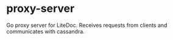# proxy-server

Go proxy server for LiteDoc. Receives requests from clients and communicates with cassandra.
